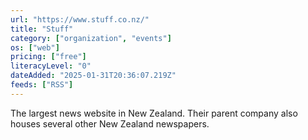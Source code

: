 ```yaml
---
url: "https://www.stuff.co.nz/"
title: "Stuff"
category: ["organization", "events"]
os: ["web"]
pricing: ["free"]
literacyLevel: "0"
dateAdded: "2025-01-31T20:36:07.219Z"
feeds: ["RSS"]
---
```


The largest news website in New Zealand. Their parent company also houses several other New Zealand newspapers.
